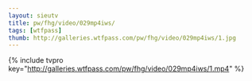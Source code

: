 ```yaml
--- 
layout: sieutv
title: pw/fhg/video/029mp4iws/
tags: [wtfpass]
thumb: http://galleries.wtfpass.com/pw/fhg/video/029mp4iws/1.jpg
---
```

{% include tvpro key="http://galleries.wtfpass.com/pw/fhg/video/029mp4iws/1.mp4" %} 
